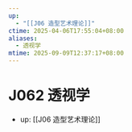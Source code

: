 ```yaml
---
up:
  - "[[J06 造型艺术理论]]"
ctime: 2025-04-06T17:55:04+08:00
aliases:
  - 透视学
mtime: 2025-09-09T12:37:17+08:00
---
```


# J062 透视学

- up: [[J06 造型艺术理论]]
